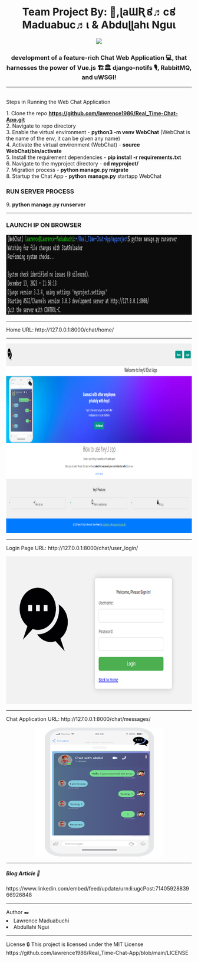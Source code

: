 <h1 align="center">Team Project By: 👋,ɭaƜƦ៩♬c៩ Maduabuc♬ι & Abduɭɭahι Nguι </h1>

<p align="center">
  <!-- Typing SVG by Lawrence-Maduabuchi - https://github.com/Lawrence-Maduabuchi/readme-typing-svg -->
  <a href="https://github.com/Lawrence-Maduabuchi/readme-typing-svg">
    <img src="https://readme-typing-svg.demolab.com/?lines=Front-End%20web%20developer;Back-End%20EngineDev;Chat%20UI%2FUX%20Designing;Scalable%2B%20%2System%20codec%20;Always%20learning%20new%20things&font=Fira%20Code&center=true&width=440&height=45&color=f75c7e&vCenter=true&pause=1000&size=22" /></a>
</p>
<h3 align="center"> development of a feature-rich Chat Web Application 💻, that harnesses the power of Vue.js  🏗🏛 django-notifs 🎙, RabbitMQ, and uWSGI!</h3>
<hr>
 
<br>Steps in Running the Web Chat Application</br>

<l1> 1.	Clone the repo <b>https://github.com/lawrence1986/Real_Time-Chat-App.git</b></l1><br>
<l1> 2.	Navigate to repo directory</l1><br>
<l1> 3.	Enable the virtual environment - <b>python3 -m venv WebChat</b> (WebChat is the name of the env, it can be given any name)</l1><br>
<l1> 4.	Activate the virtual environment (WebChat) - <b>source WebChat/bin/activate</b></l1><br>
<l1> 5.	Install the requirement dependencies - <b>pip install -r requirements.txt</b></l1><br>
<l1> 6.	Navigate to the myproject directory - <b>cd myproject/</b></l1><br>
<l1> 7.	Migration process - <b>python manage.py migrate</b></l1><br>
<l1> 8.	Startup the Chat App - <b>python manage.py</b> startapp WebChat</l1><br>

<h3>RUN SERVER PROCESS</h3>

<l1> 9.	<b>python manage.py runserver</b></l1>
<hr>
<h3>LAUNCH IP ON BROWSER</h3>
<p align="center"><img src="https://github.com/lawrence1986/Real_Time-Chat-App/blob/main/LAUNCH%20IP%20ON%20BROWSER.png?raw=true" alt="Left Icon" style="width: 1277px; height: 216px;"></p>
</hr>
<hr>Home URL: http://127.0.0.1:8000/chat/home/ </hr>
<hr>
<img src="https://github.com/lawrence1986/Real_Time-Chat-App/blob/main/home%20page.png?raw=true" alt="Left Icon" style="width: 1367px; height: 513px;">
</hr>
<hr>
Login Page URL: http://127.0.0.1:8000/chat/user_login/
<p align="center"><img src="https://github.com/lawrence1986/Real_Time-Chat-App/blob/main/login%20page.png?raw=true" alt="Left Icon" style="width: 600px; height: 400px;"></p>
</hr>
</h3>
<hr>
Chat Application URL: http://127.0.0.1:8000/chat/messages/
</hr><p></p>
<p align="center"><img src="https://github.com/lawrence1986/Real_Time-Chat-App/blob/main/myproject/chat/templates/HeyU.png?raw=true" alt="Left Icon" style="width: 350px; height: 350px;"></p>
<hr><h5>Blog Article 📰</h5>
https://www.linkedin.com/embed/feed/update/urn:li:ugcPost:7140592883966926848
</hr>
<hr>
Author ✒️
</hr>
<li>Lawrence Maduabuchi</li>
<li>Abdullahi Ngui</li>

<hr>License 🔒
This project is licensed under the MIT License https://github.com/lawrence1986/Real_Time-Chat-App/blob/main/LICENSE
